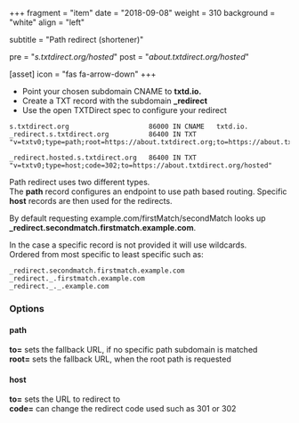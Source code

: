 +++
fragment = "item"
date = "2018-09-08"
weight = 310
background = "white"
align = "left"

subtitle = "Path redirect (shortener)"

pre = "*s.txtdirect.org/hosted*"
post = "*about.txtdirect.org/hosted*"

[asset]
  icon = "fas fa-arrow-down"
+++

* Point your chosen subdomain CNAME to **txtd.io.**
* Create a TXT record with the subdomain **_redirect**
* Use the open TXTDirect spec to configure your redirect

```text
s.txtdirect.org                    86000 IN CNAME   txtd.io.
_redirect.s.txtdirect.org          86400 IN TXT     "v=txtv0;type=path;root=https://about.txtdirect.org;to=https://about.txtdirect.org"

_redirect.hosted.s.txtdirect.org   86400 IN TXT     "v=txtv0;type=host;code=302;to=https://about.txtdirect.org/hosted"
```

Path redirect uses two different types.  
The **path** record configures an endpoint to use path based routing.
Specific **host** records are then used for the redirects.

By default requesting example.com/firstMatch/secondMatch looks up **_redirect.secondmatch.firstmatch.example.com**.

In the case a specific record is not provided it will use wildcards.  
Ordered from most specific to least specific such as:
```
_redirect.secondmatch.firstmatch.example.com
_redirect._.firstmatch.example.com
_redirect._._.example.com
```

### Options
#### path
**to=** sets the fallback URL, if no specific path subdomain is matched  
**root=** sets the fallback URL, when the root path is requested

#### host
**to=** sets the URL to redirect to  
**code=** can change the redirect code used such as 301 or 302
